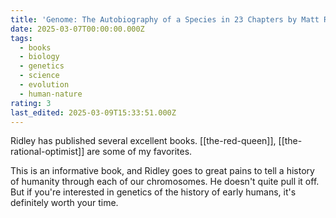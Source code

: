 ```yaml
---
title: 'Genome: The Autobiography of a Species in 23 Chapters by Matt Ridley'
date: 2025-03-07T00:00:00.000Z
tags:
  - books
  - biology
  - genetics
  - science
  - evolution
  - human-nature
rating: 3
last_edited: 2025-03-09T15:33:51.000Z
---
```

Ridley has published several excellent books. [[the-red-queen]], [[the-rational-optimist]] are some of my favorites.

This is an informative book, and Ridley goes to great pains to tell a history of humanity through each of our chromosomes. He doesn't quite pull it off. But if you're interested in genetics of the history of early humans, it's definitely worth your time.
